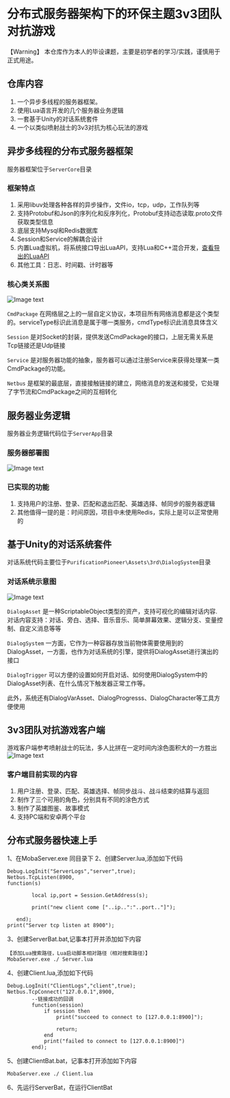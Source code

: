 # 分布式服务器架构下的环保主题3v3团队对抗游戏

【Warning】 本仓库作为本人的毕设课题，主要是初学者的学习/实践，谨慎用于正式用途。

## 仓库内容

1. 一个异步多线程的服务器框架。
2. 使用Lua语言开发的几个服务器业务逻辑
3. 一套基于Unity的对话系统套件
4. 一个以类似喷射战士的3v3对抗为核心玩法的游戏

## 异步多线程的分布式服务器框架

服务器框架位于`ServerCore`目录

### 框架特点

1. 采用libuv处理各种各样的异步操作，文件io，tcp，udp，工作队列等
2. 支持Protobuf和Json的序列化和反序列化，Protobuf支持动态读取.proto文件获取类型信息
3. 底层支持Mysql和Redis数据库
4. Session和Service的解耦合设计
5. 内置Lua虚拟机，将系统接口导出LuaAPI，支持Lua和C++混合开发，[查看导出的LuaAPI](https://github.com/ZerlenZhang/distributed-architecture-of-moba-game-server/wiki/Lua%E6%8E%A5%E5%8F%A3%E6%8C%87%E5%BC%95)
6. 其他工具：日志、时间戳、计时器等

### 核心类关系图
![Image text](https://github.com/ZerlenZhang/distributed-architecture-of-moba-game-server/raw/master/Images/UML_1.png)

`CmdPackage` 在网络层之上的一层自定义协议，本项目所有网络消息都是这个类型的。serviceType标识此消息是属于哪一类服务，cmdType标识此消息具体含义

`Session` 是对Socket的封装，提供发送CmdPackage的接口，上层无需关系是Tcp链接还是Udp链接

`Service` 是对服务器功能的抽象，服务器可以通过注册Service来获得处理某一类CmdPackage的功能。

`Netbus` 是框架的最底层，直接接触链接的建立，网络消息的发送和接受，它处理了字节流和CmdPackage之间的互相转化

## 服务器业务逻辑
服务器业务逻辑代码位于`ServerApp`目录

### 服务器部署图
![Image text](https://github.com/ZerlenZhang/distributed-architecture-of-moba-game-server/raw/master/Images/bushu.png)

### 已实现的功能
1. 支持用户的注册、登录、匹配和退出匹配、英雄选择、帧同步的服务器逻辑
2. 其他值得一提的是：时间原因，项目中未使用Redis，实际上是可以正常使用的

## 基于Unity的对话系统套件
对话系统代码主要位于`PurificationPioneer\Assets\3rd\DialogSystem`目录

### 对话系统示意图
![Image text](https://github.com/ZerlenZhang/distributed-architecture-of-moba-game-server/raw/master/Images/DialogStructure.png)

`DialogAsset` 是一种ScriptableObject类型的资产，支持可视化的编辑对话内容. 对话内容支持：对话、旁白、选择、音乐音乐、简单屏幕效果、逻辑分支、变量控制、自定义消息等等

`DialogSystem` 一方面，它作为一种容器存放当前物体需要使用到的DialogAsset，一方面，也作为对话系统的引擎，提供将DialogAsset进行演出的接口

`DialogTrigger` 可以方便的设置如何开启对话、如何使用DialogSystem中的DialogAsset列表、在什么情况下触发器正常工作等。

此外，系统还有DialogVarAsset、DialogProgresss、DialogCharacter等工具方便使用

## 3v3团队对抗游戏客户端

游戏客户端参考喷射战士的玩法，多人比拼在一定时间内涂色面积大的一方胜出
![Image text](https://github.com/ZerlenZhang/distributed-architecture-of-moba-game-server/raw/master/Images/Client.png)

### 客户端目前实现的内容
1. 用户注册、登录、匹配、英雄选择、帧同步战斗、战斗结束的结算与返回
2. 制作了三个可用的角色，分别具有不同的涂色方式
3. 制作了英雄图鉴、故事模式
4. 支持PC端和安卓两个平台


## 分布式服务器快速上手
1、在MobaServer.exe 同目录下
2、创建Server.lua,添加如下代码
~~~
Debug.LogInit("ServerLogs","server",true);
Netbus.TcpListen(8900,
function(s)      
    
        local ip,port = Session.GetAddress(s);
   
        print("new client come ["..ip..":"..port.."]");
 
   end);
print("Server tcp listen at 8900");
~~~
3、创建ServerBat.bat,记事本打开并添加如下内容
~~~
【添加Lua搜索路径，Lua启动脚本相对路径（相对搜索路径）】
MobaServer.exe ./ Server.lua
~~~
4、创建Client.lua,添加如下代码
~~~
Debug.LogInit("ClientLogs","client",true);
Netbus.TcpConnect("127.0.0.1",8900,
		--链接成功的回调
        function(session)
            if session then
                print("succeed to connect to [127.0.0.1:8900]");
                
                return;
            end
            print("failed to connect to [127.0.0.1:8900]")
        end);
~~~
5、创建ClientBat.bat，记事本打开添加如下内容
~~~
MobaServer.exe ./ Client.lua
~~~
6、先运行ServerBat，在运行ClientBat

